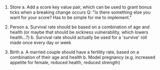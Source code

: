 1. Store
  a. Add a score key value pair, which can be used to grant bonus ticks when a breaking change occurs
    Q: "Is there something else you want for your score? Has to be simple for me to implement."


2. Person
  a. Survival rate should be based on a combination of age and health  (or maybe that should be sickness vulnerability, which lowers health...?)
  b. Survival rate should actually be used for a 'survive' roll made once every day or week

3. Birth
  a. A married couple should have a fertility rate, based on a combination of their age and health
  b. Model pregnancy (e.g. increased appetite for female, reduced health, reduced strength)
